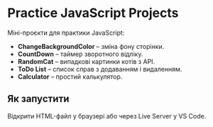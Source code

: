 # Practice JavaScript Projects

Міні-проєкти для практики JavaScript:  

- **ChangeBackgroundColor** – зміна фону сторінки.  
- **CountDown** – таймер зворотного відліку.  
- **RandomCat** – випадкові картинки котів з API.  
- **ToDo List** – список справ з додаванням і видаленням.  
- **Calculator** – простий калькулятор.  

## Як запустити

Відкрити HTML-файл у браузері або через Live Server у VS Code.
